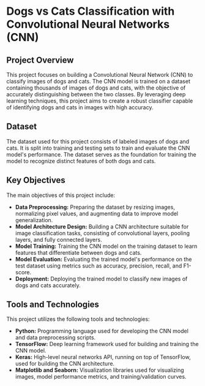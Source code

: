 # Dogs vs Cats Classification with Convolutional Neural Networks (CNN)

## Project Overview
This project focuses on building a Convolutional Neural Network (CNN) to classify images of dogs and cats. The CNN model is trained on a dataset containing thousands of images of dogs and cats, with the objective of accurately distinguishing between the two classes. By leveraging deep learning techniques, this project aims to create a robust classifier capable of identifying dogs and cats in images with high accuracy.

## Dataset
The dataset used for this project consists of labeled images of dogs and cats. It is split into training and testing sets to train and evaluate the CNN model's performance. The dataset serves as the foundation for training the model to recognize distinct features of both dogs and cats.

## Key Objectives
The main objectives of this project include:
- **Data Preprocessing:** Preparing the dataset by resizing images, normalizing pixel values, and augmenting data to improve model generalization.
- **Model Architecture Design:** Building a CNN architecture suitable for image classification tasks, consisting of convolutional layers, pooling layers, and fully connected layers.
- **Model Training:** Training the CNN model on the training dataset to learn features that differentiate between dogs and cats.
- **Model Evaluation:** Evaluating the trained model's performance on the test dataset using metrics such as accuracy, precision, recall, and F1-score.
- **Deployment:** Deploying the trained model to classify new images of dogs and cats accurately.

## Tools and Technologies
This project utilizes the following tools and technologies:
- **Python:** Programming language used for developing the CNN model and data preprocessing scripts.
- **TensorFlow:** Deep learning framework used for building and training the CNN model.
- **Keras:** High-level neural networks API, running on top of TensorFlow, used for building the CNN architecture.
- **Matplotlib and Seaborn:** Visualization libraries used for visualizing images, model performance metrics, and training/validation curves.


